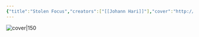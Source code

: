 ```yaml
---
{"title":"Stolen Focus","creators":["[[Johann Hari]]"],"cover":"http://books.google.com/books/content?id=N6UxEAAAQBAJ&printsec=frontcover&img=1&zoom=5&edge=curl&source=gbs_api","status":"read","owned":false,"started":"2024-08-09","finished":"2024-08-09","isbn":9781526620248,"rating":2,"dg-publish":true,"dg-note-icon":4,"permalink":"/Books/Stolen Focus - Johann Hari/","dgPassFrontmatter":true,"noteIcon":4,"created":"2024-11-18T16:22:18.008+09:00"}
---
```



![cover|150](http://books.google.com/books/content?id=N6UxEAAAQBAJ&printsec=frontcover&img=1&zoom=5&edge=curl&source=gbs_api)